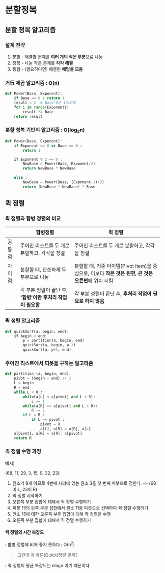 # 분할정복

## 분할 정복 알고리즘

### 설계 전략

1. 분할 - 해결할 문제를 **여러 개의 작은 부분**으로 나눔
2. 정복 - 나눈 작은 문제를 **각각 해결**
3. 통합 - (필요하다면) 해결된 **해답을 모음**

### 거듭 제곱 알고리즘 : O(n)

```python
def Power(Base, Exponent):
    if Base == 0 : return 1
    result = 1  # Base^0은 1이므로
    for i in range(Exponent):
        result *= Base
    return result
```

### 분할 정복 기반의 알고리즘 : O(log<sub>2</sub>n)
```python
def Power(Base, Exponent):
    if Exponent == 0 or Base == 0 :
        return 1

    if Exponent % 2 == 0 :
        NewBase = Power(Base, Exponent/2)
        return NewBase * NewBase
    
    else :
        NewBase = Power(Base, (Exponent-1)/2)
        return (NewBase * NewBase) * Base
```

## 퀵 정렬 

### 퀵 정렬과 합병 정렬의 비교

||합병정렬|퀵 정렬|
|-|-------|------|
|공통점|주어진 리스트를 두 개로 분할하고, 각각을 정렬|주어진 리스트를 두 개로 분할하고, 각각을 정렬|
|차이점|분할할 때, 단순하게 두 부분으로 나눔|분할할 때, 기준 아이템(Pivot item)을 중심으로, 이보다 **작은 것은 왼편, 큰 것은 오른편**에 위치 시킴|
||각 부분 정렬이 끝난 후, **'합병'이란 후처리 작업이 필요함**|각 부분 정렬이 끝난 후, **후처리 작업이 필요로 하지 않음**|

### 퀵 정렬 알고리즘
```python
def quickSort(a, begin, end):
    if begin < end:
        p = partition(a, begin, end)
        quickSort(a, begin, p-1)
        quickSort(a, p+1, end)
```

### 주어진 리스트에서 피봇을 구하는 알고리즘
```python
def partition (a, begin, end):
    pivot = (begin + end) // 2
    L = begin
    R = end
    while L < R :
        while(a[L] < a[pivot] and L < R):
            L += 1
        while(a[R] >= a[pivot] and L < R):
            R -= 1
        if L < R :
            if L == pivot :
                pivot = R
                a[L], a[R] = a[R], a[L]
    a[pivot], a[R] = a[R], a[pivot]
    return R
```

### 퀵 정렬 수행 과정

예시)

{68, 11, 29, 3, 15, 9, 32, 23}

1) 원소가 8개 이므로 4번째 자리에 있는 원소 3을 첫 번째 피봇으로 정한다.
    -> (68이 L, 23이 R)
2) 퀵 정렬 시작하기
3) 오른쪽 부분 집합에 대해서 퀵 정렬 수행하기
4) 피봇 15의 왼쪽 부분 집합에서 원소 11을 피봇으로 선택하여 퀵 정렬 수행하기
5) 원소 16에 대한 오른쪽 부분 집합에 대해 퀵 정렬을 수행
6) 오른쪽 부분 집합에 대해서 퀵 정렬 수행하기

#### 퀵 정렬의 시간 복잡도
: 합병 정렬에 비해 좋지 못하다
: O(n<sup>2</sup>)

> 그런데 왜 빠른(Quick)정렬 일까?

: 퀵 정렬의 평균 복잡도는 nlogn 이기 때문이다.